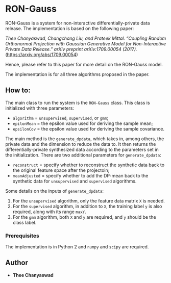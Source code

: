 # RON-Gauss

RON-Gauss is a system for non-interactive differentially-private data release. The implementation is based on the following paper:

*Thee Chanyaswad, Changchang Liu, and Prateek Mittal. “Coupling Random Orthonormal Projection with Gaussian Generative Model for Non-Interactive Private Data Release.” arXiv preprint arXiv:1709.00054 (2017).* (https://arxiv.org/abs/1709.00054)

Hence, please refer to this paper for more detail on the RON-Gauss model.

The implementation is for all three algorithms proposed in the paper.

## How to:

The main class to run the system is the `RON-Gauss` class. This class is initialized with three parameters:
- `algorithm` = `unsupervised`, `supervised`, or `gmm`;
- `epilonMean` = the epsilon value used for deriving the sample mean;
- `epsilonCov` = the epsilon value used for deriving the sample covariance.

The main method is the `generate_dpdata`, which takes in, among others, the private data and the dimension to reduce the data to. It then returns the differentially-private synthesized data according to the parameters set in the initialization. There are two additional parameters for `generate_dpdata`:
- `reconstruct` = specify whether to reconstruct the synthetic data back to the original feature space after the projectoin;
- `meanAdjusted` = specify whether to add the DP-mean back to the synthetic data for `unsupervised` and `supervised` algorithms.

Some details on the inputs of `generate_dpdata`:
1) For the `unsupervised` algorithm, only the feature data matrix `X` is needed. 
2) For the `supervised` algorithm, in addition to `X`, the training label `y` is also required, along with its range `maxY`. 
3) For the `gmm` algorithm, both `X` and `y` are required, and `y` should be the class label.


### Prerequisites

The implementation is in Python 2 and `numpy` and `scipy` are required.


## Author

* **Thee Chanyaswad**

